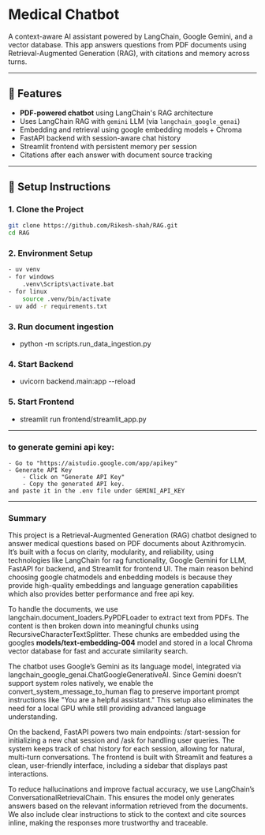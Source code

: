 # Medical Chatbot

A context-aware AI assistant powered by LangChain, Google Gemini, and a vector database. This app answers questions from PDF documents using Retrieval-Augmented Generation (RAG), with citations and memory across turns.

---

## 🧠 Features

- **PDF-powered chatbot** using LangChain's RAG architecture
- Uses LangChain RAG with `gemini` LLM (via `langchain_google_genai`)
- Embedding and retrieval using google embedding models + Chroma
- FastAPI backend with session-aware chat history
- Streamlit frontend with persistent memory per session
- Citations after each answer with document source tracking

---

## 🚀 Setup Instructions

### 1. Clone the Project


```bash
git clone https://github.com/Rikesh-shah/RAG.git
cd RAG
```

### 2. Environment Setup

```bash
- uv venv
- for windows
    .venv\Scripts\activate.bat
- for linux
    source .venv/bin/activate
- uv add -r requirements.txt
```

### 3. Run document ingestion
- python -m scripts.run_data_ingestion.py

### 4. Start Backend
- uvicorn backend.main:app --reload

### 5. Start Frontend
- streamlit run frontend/streamlit_app.py
---

### to generate gemini api key:
    - Go to "https://aistudio.google.com/app/apikey"
    - Generate API Key
        - Click on "Generate API Key"
        - Copy the generated API key.
    and paste it in the .env file under GEMINI_API_KEY

---

### Summary

This project is a Retrieval-Augmented Generation (RAG) chatbot designed to answer medical questions based on PDF documents about Azithromycin. It’s built with a focus on clarity, modularity, and reliability, using technologies like LangChain for rag functionality, Google Gemini for LLM, FastAPI for backend, and Streamlit for frontend UI. The main reason behind choosing google chatmodels and enbedding models is because they provide high-quality embeddings and language generation capabilities which also provides better performance and free api key.

To handle the documents, we use langchain.document_loaders.PyPDFLoader to extract text from PDFs. The content is then broken down into meaningful chunks using RecursiveCharacterTextSplitter. These chunks are embedded using the googles **models/text-embedding-004** model and stored in a local Chroma vector database for fast and accurate similarity search.

The chatbot uses Google’s Gemini as its language model, integrated via langchain_google_genai.ChatGoogleGenerativeAI. Since Gemini doesn’t support system roles natively, we enable the convert_system_message_to_human flag to preserve important prompt instructions like "You are a helpful assistant." This setup also eliminates the need for a local GPU while still providing advanced language understanding.

On the backend, FastAPI powers two main endpoints: /start-session for initializing a new chat session and /ask for handling user queries. The system keeps track of chat history for each session, allowing for natural, multi-turn conversations. The frontend is built with Streamlit and features a clean, user-friendly interface, including a sidebar that displays past interactions.

To reduce hallucinations and improve factual accuracy, we use LangChain’s ConversationalRetrievalChain. This ensures the model only generates answers based on the relevant information retrieved from the documents. We also include clear instructions to stick to the context and cite sources inline, making the responses more trustworthy and traceable.